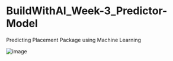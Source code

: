 # BuildWithAI_Week-3_Predictor-Model

Predicting Placement Package using Machine Learning

![image](https://github.com/user-attachments/assets/5e79d22a-183f-4fc1-a8ca-511af551f7ee)
